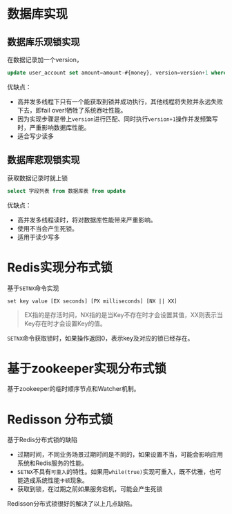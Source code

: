 # 数据库实现
## 数据库乐观锁实现
在数据记录加一个version，
```sql
update user_account set amount=amount-#{money}, version=version+1 where id=#{id} and version=#{version}
```
优缺点：

- 高并发多线程下只有一个能获取到锁并成功执行，其他线程将失败并永远失败下去，即fail over!牺牲了系统吞吐性能。
- 因为实现步骤是带上`version`进行匹配、同时执行`version+1`操作并发频繁写时，严重影响数据库性能。
- 适合写少读多

## 数据库悲观锁实现
获取数据记录时就上锁
```sql
select 字段列表 from 数据库表 from update
```
优缺点：

- 高并发多线程读时，将对数据库性能带来严重影响。
- 使用不当会产生死锁。
- 适用于读少写多

# Redis实现分布式锁
基于`SETNX`命令实现
```redis
set key value [EX seconds] [PX milliseconds] [NX || XX]
```
> EX指的是存活时间，NX指的是当Key不存在时才会设置其值，XX则表示当Key存在时才会设置Key的值。

`SETNX`命令获取锁时，如果操作返回0，表示key及对应的锁已经存在。

# 基于zookeeper实现分布式锁
基于zookeeper的临时顺序节点和Watcher机制。

# Redisson 分布式锁
基于Redis分布式锁的缺陷

- 过期时间，不同业务场景过期时间是不同的，如果设置不当，可能会影响应用系统和Redis服务的性能。
- `SETNX`不具有`可重入`的特性。如果用`while(true)`实现可重入，既不优雅，也可能造成系统性能`卡顿`现象。
- 获取到锁，在过期之前如果服务宕机，可能会产生死锁

Redisson分布式锁很好的解决了以上几点缺陷。